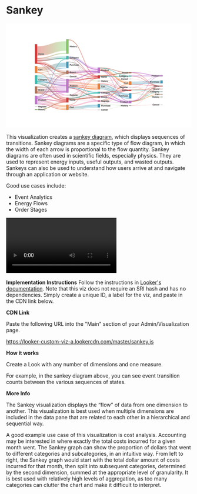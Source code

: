 #  Sankey

![](sankey.png)

This visualization creates a [sankey diagram](https://en.wikipedia.org/wiki/Sankey_diagram), which displays sequences of transitions. Sankey diagrams are a specific type of flow diagram, in which the width of each arrow is proportional to the flow quantity. Sankey diagrams are often used in scientific fields, especially physics. They are used to represent energy inputs, useful outputs, and wasted outputs. Sankeys can also be used to understand how users arrive at and navigate through an application or website.

Good use cases include: 
- Event Analytics
- Energy Flows
- Order Stages

![](sankey.mov)

**Implementation Instructions**
Follow the instructions in [Looker's documentation](https://docs.looker.com/admin-options/platform/visualizations). Note that this viz does not require an SRI hash and has no dependencies. Simply create a unique ID, a label for the viz, and paste in the CDN link below.

**CDN Link** 

Paste the following URL into the "Main" section of your Admin/Visualization page. 

https://looker-custom-viz-a.lookercdn.com/master/sankey.js


**How it works**

Create a Look with any number of dimensions and one measure.

For example, in the sankey diagram above, you can see event transition counts between the various sequences of states.

**More Info**

The Sankey visualization displays the “flow” of data from one dimension to another. This visualization is best used when multiple dimensions are included in the data pane that are related to each other in a hierarchical and sequential way.

A good example use case of this visualization is cost analysis. Accounting may be interested in where exactly the total costs incurred for a given month went. The Sankey graph can show the proportion of dollars that went to different categories and subcategories, in an intuitive way. From left to right, the Sankey graph would start with the total dollar amount of costs incurred for that month, then split into subsequent categories, determined by the second dimension, summed at the appropriate level of granularity. It is best used with relatively high levels of aggregation, as too many categories can clutter the chart and make it difficult to interpret.
